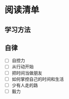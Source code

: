 # 阅读清单

## 学习方法

## 自律

- [ ] 自控力
- [ ] 从行动开始
- [ ] 把时间当做朋友
- [ ] 如何掌控自己的时间和生活
- [ ] 少有人走的路
- [ ] 毅力